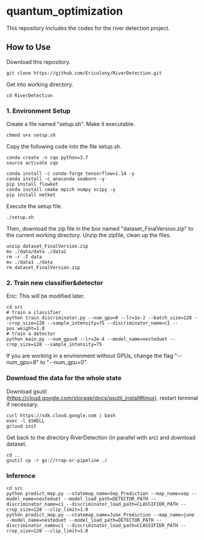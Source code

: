 # quantum_optimization #

This repository includes the codes for the river detection project.

## How to Use ##

Download this repository.
```
git clone https://github.com/Ericolony/RiverDetection.git
```

Get into working directory.
```
cd RiverDetection
```


### 1. Environment Setup ###
Create a file named "setup.sh". Make it executable.
```
chmod u+x setup.sh
```

Copy the following code into the file setup.sh.
```
conda create -n cqo python=3.7
source activate cqo

conda install -c conda-forge tensorflow=1.14 -y
conda install -c anaconda seaborn -y
pip install flowket
conda install cmake mpich numpy scipy -y
pip install netket
```
Execute the setup file.
```
./setup.sh
```

Then, download the zip file in the box named "dataset_FinalVersion.zip" to the current working directory. Unzip the zipfile, clean up the files.
```
unzip dataset_FinalVersion.zip
mv ./data/data ./data1
rm -r -f data
mv ./data1 ./data
rm dataset_FinalVersion.zip
```


### 2. Train new classifier&detector ###
Eric: This will be modified later.

```
cd src
# train a classifier
python train_discriminator.py --num_gpu=8 --lr=1e-2 --batch_size=128 --crop_size=128 --sample_intensity=75 --discriminator_name=c1 --pos_weight=1.0
# train a detector
python main.py --num_gpu=8 --lr=2e-4 --model_name=nesteduet --crop_size=128 --sample_intensity=75
```

If you are working in a environment without GPUs, change the flag "--num_gpu=8" to "--num_gpu=0".


### Download the data for the whole state ###
Download gsutil (https://cloud.google.com/storage/docs/gsutil_install#linux), restart terminal if necessary.
```
curl https://sdk.cloud.google.com | bash
exec -l $SHELL
gcloud init
```

Get back to the directory RiverDetection (in parallel with src) and download dataset.
```
cd ..
gsutil cp -r gs://rrap-or-pipeline ./
```


### Inference ###
```
cd src
python predict_map.py --statemap_name=Sep_Prediction --map_name=sep --model_name=nesteduet --model_load_path=DETECTOR_PATH --discriminator_name=c1 --discriminator_load_path=CLASSIFIER_PATH --crop_size=128 --clip_limit=1.0
python predict_map.py --statemap_name=June_Prediction --map_name=june --model_name=nesteduet --model_load_path=DETECTOR_PATH --discriminator_name=c1 --discriminator_load_path=CLASSIFIER_PATH --crop_size=128 --clip_limit=1.0
```


